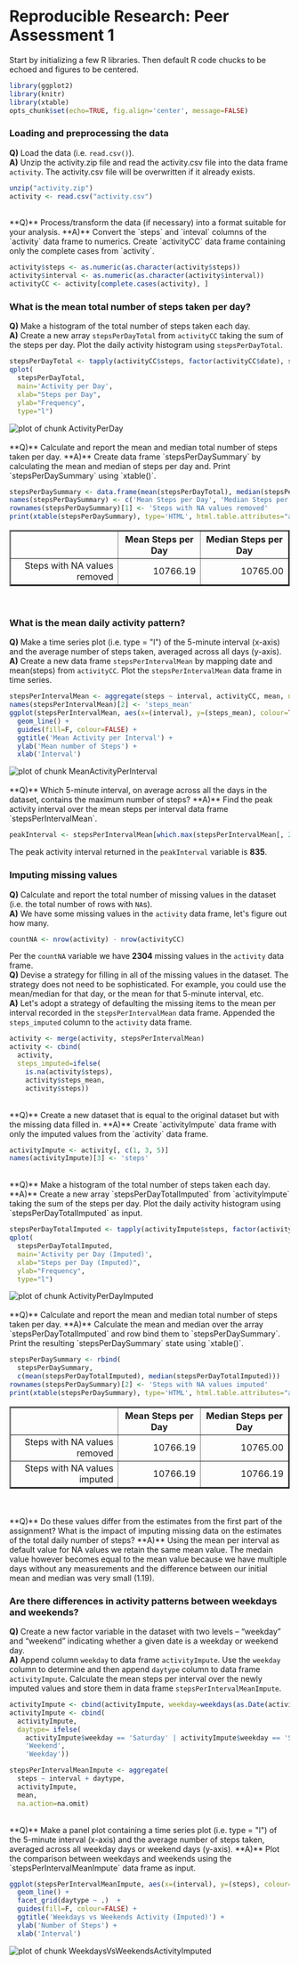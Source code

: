 # Reproducible Research: Peer Assessment 1

Start by initializing a few R libraries. Then default R code chucks to be echoed and figures to be centered.

```r
library(ggplot2)
library(knitr)
library(xtable)
opts_chunk$set(echo=TRUE, fig.align='center', message=FALSE)
```

### Loading and preprocessing the data
**Q)** Load the data (i.e. `read.csv()`).  
**A)** Unzip the activity.zip file and read the activity.csv file into the data frame `activity`. The activity.csv file will be overwritten if it already exists.

```r
unzip("activity.zip")
activity <- read.csv("activity.csv")
```
<br>
**Q)** Process/transform the data (if necessary) into a format suitable for your analysis.  
**A)** Convert the `steps` and `inteval` columns of the `activity` data frame to numerics. Create `activityCC` data frame containing only the complete cases from `activity`.

```r
activity$steps <- as.numeric(as.character(activity$steps))
activity$interval <- as.numeric(as.character(activity$interval))
activityCC <- activity[complete.cases(activity), ]
```

### What is the mean total number of steps taken per day?
**Q)** Make a histogram of the total number of steps taken each day.  
**A)** Create a new array `stepsPerDayTotal` from `activityCC` taking the sum of the steps per day. Plot the daily activity histogram using `stepsPerDayTotal`.

```r
stepsPerDayTotal <- tapply(activityCC$steps, factor(activityCC$date), sum, na.rm=T)
qplot(
  stepsPerDayTotal, 
  main='Activity per Day', 
  xlab="Steps per Day", 
  ylab="Frequency", 
  type="l")
```

<img src="./PA1_template_files/figure-html/ActivityPerDay.png" title="plot of chunk ActivityPerDay" alt="plot of chunk ActivityPerDay" style="display: block; margin: auto;" />
<br>
**Q)** Calculate and report the mean and median total number of steps taken per day.  
**A)** Create data frame `stepsPerDaySummary` by calculating the mean and median of steps per day and. Print `stepsPerDaySummary` using `xtable()`.

```r
stepsPerDaySummary <- data.frame(mean(stepsPerDayTotal), median(stepsPerDayTotal))
names(stepsPerDaySummary) <- c('Mean Steps per Day', 'Median Steps per Day')
rownames(stepsPerDaySummary)[1] <- 'Steps with NA values removed'
print(xtable(stepsPerDaySummary), type='HTML', html.table.attributes="align='center', border='2px'")
```

<!-- html table generated in R 3.0.2 by xtable 1.7-3 package -->
<!-- Mon Aug 18 06:19:24 2014 -->
<TABLE align='center', border='2px'>
<TR> <TH>  </TH> <TH> Mean Steps per Day </TH> <TH> Median Steps per Day </TH>  </TR>
  <TR> <TD align="right"> Steps with NA values removed </TD> <TD align="right"> 10766.19 </TD> <TD align="right"> 10765.00 </TD> </TR>
   </TABLE>
<br>

### What is the mean daily activity pattern?
**Q)** Make a time series plot (i.e. type = "l") of the 5-minute interval (x-axis) and the average number of steps taken, averaged across all days (y-axis).  
**A)** Create a new data frame `stepsPerIntervalMean` by mapping date and mean(steps) from `activityCC`. Plot the `stepsPerIntervalMean` data frame in time series.

```r
stepsPerIntervalMean <- aggregate(steps ~ interval, activityCC, mean, na.action=na.omit)
names(stepsPerIntervalMean)[2] <- 'steps_mean'
ggplot(stepsPerIntervalMean, aes(x=(interval), y=(steps_mean), colour=TRUE), guide=FALSE) +
  geom_line() + 
  guides(fill=F, colour=FALSE) +
  ggtitle('Mean Activity per Interval') +
  ylab('Mean number of Steps') + 
  xlab('Interval')
```

<img src="./PA1_template_files/figure-html/MeanActivityPerInterval.png" title="plot of chunk MeanActivityPerInterval" alt="plot of chunk MeanActivityPerInterval" style="display: block; margin: auto;" />
<br>
**Q)** Which 5-minute interval, on average across all the days in the dataset, contains the maximum number of steps?  
**A)** Find the peak activity interval over the mean steps per interval data frame `stepsPerIntervalMean`.

```r
peakInterval <- stepsPerIntervalMean[which.max(stepsPerIntervalMean[, 2]), ]$interval
```
The peak activity interval returned in the `peakInterval` variable is **835**.
 
### Imputing missing values
**Q)** Calculate and report the total number of missing values in the dataset (i.e. the total number of rows with `NA`s).  
**A)** We have some missing values in the `activity` data frame, let's figure out how many.

```r
countNA <- nrow(activity) - nrow(activityCC)
```
Per the `countNA` variable we have **2304** missing values in the `activity` data frame.
<br>
**Q)** Devise a strategy for filling in all of the missing values in the dataset. The strategy does not need to be sophisticated. For example, you could use the mean/median for that day, or the mean for that 5-minute interval, etc.  
**A)** Let's adopt a strategy of defaulting the missing items to the mean per interval recorded in the `stepsPerIntervalMean` data frame. Appended the `steps_imputed` column to the `activity` data frame.

```r
activity <- merge(activity, stepsPerIntervalMean)
activity <- cbind(
  activity, 
  steps_imputed=ifelse(
    is.na(activity$steps), 
    activity$steps_mean,
    activity$steps))
```
<br>
**Q)** Create a new dataset that is equal to the original dataset but with the missing data filled in.  
**A)** Create `activityImpute` data frame with only the imputed values from the `activity` data frame.

```r
activityImpute <- activity[, c(1, 3, 5)]
names(activityImpute)[3] <- 'steps'
```
<br>
**Q)** Make a histogram of the total number of steps taken each day.  
**A)** Create a new array `stepsPerDayTotalImputed` from `activityImpute` taking the sum of the steps per day. Plot the daily activity histogram using `stepsPerDayTotalImputed` as input.

```r
stepsPerDayTotalImputed <- tapply(activityImpute$steps, factor(activityImpute$date), sum, na.rm=T)
qplot(
  stepsPerDayTotalImputed, 
  main='Activity per Day (Imputed)', 
  xlab="Steps per Day (Imputed)", 
  ylab="Frequency", 
  type="l")
```

<img src="./PA1_template_files/figure-html/ActivityPerDayImputed.png" title="plot of chunk ActivityPerDayImputed" alt="plot of chunk ActivityPerDayImputed" style="display: block; margin: auto;" />
<br>
**Q)** Calculate and report the mean and median total number of steps taken per day.  
**A)** Calculate the mean and median over the array `stepsPerDayTotalImputed` and row bind them to `stepsPerDaySummary`. Print the resulting `stepsPerDaySummary` state using `xtable()`.

```r
stepsPerDaySummary <- rbind(
  stepsPerDaySummary, 
  c(mean(stepsPerDayTotalImputed), median(stepsPerDayTotalImputed)))
rownames(stepsPerDaySummary)[2] <- 'Steps with NA values imputed'
print(xtable(stepsPerDaySummary), type='HTML', html.table.attributes="align='center', border='2px'")
```

<!-- html table generated in R 3.0.2 by xtable 1.7-3 package -->
<!-- Mon Aug 18 06:19:25 2014 -->
<TABLE align='center', border='2px'>
<TR> <TH>  </TH> <TH> Mean Steps per Day </TH> <TH> Median Steps per Day </TH>  </TR>
  <TR> <TD align="right"> Steps with NA values removed </TD> <TD align="right"> 10766.19 </TD> <TD align="right"> 10765.00 </TD> </TR>
  <TR> <TD align="right"> Steps with NA values imputed </TD> <TD align="right"> 10766.19 </TD> <TD align="right"> 10766.19 </TD> </TR>
   </TABLE>
<br>
<br>
**Q)** Do these values differ from the estimates from the first part of the assignment? What is the impact of imputing missing data on the estimates of the total daily number of steps?  
**A)** Using the mean per interval as default value for NA values we retain the same mean value. The medain value however becomes equal to the mean value because we have multiple days without any measurements and the difference between our initial mean and median was very small (1.19).

### Are there differences in activity patterns between weekdays and weekends?
**Q)** Create a new factor variable in the dataset with two levels – “weekday” and “weekend” indicating whether a given date is a weekday or weekend day.  
**A)** Append column `weekday` to data frame `activityImpute`. Use the `weekday` column to determine and then append `daytype` column to data frame `activityImpute`. Calculate the mean steps per interval over the newly imputed values and store them in data frame `stepsPerIntervalMeanImpute`.

```r
activityImpute <- cbind(activityImpute, weekday=weekdays(as.Date(activityImpute$date)))
activityImpute <- cbind(
  activityImpute, 
  daytype= ifelse(
    activityImpute$weekday == 'Saturday' | activityImpute$weekday == 'Sunday',
    'Weekend', 
    'Weekday'))

stepsPerIntervalMeanImpute <- aggregate(
  steps ~ interval + daytype, 
  activityImpute, 
  mean, 
  na.action=na.omit)
```
<br>
**Q)** Make a panel plot containing a time series plot (i.e. type = "l") of the 5-minute interval (x-axis) and the average number of steps taken, averaged across all weekday days or weekend days (y-axis).  
**A)** Plot the comparison between weekdays and weekends using the `stepsPerIntervalMeanImpute` data frame as input.

```r
ggplot(stepsPerIntervalMeanImpute, aes(x=(interval), y=(steps), colour=daytype), guide=FALSE) +
  geom_line() + 
  facet_grid(daytype ~ .)  + 
  guides(fill=F, colour=FALSE) +
  ggtitle('Weekdays vs Weekends Activity (Imputed)') +
  ylab('Number of Steps') + 
  xlab('Interval')  
```

<img src="./PA1_template_files/figure-html/WeekdaysVsWeekendsActivityImputed.png" title="plot of chunk WeekdaysVsWeekendsActivityImputed" alt="plot of chunk WeekdaysVsWeekendsActivityImputed" style="display: block; margin: auto;" />
